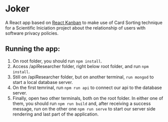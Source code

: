 <!-- Description: Scientific Initiation project of HCI (Human-Computer Interface) and IA (Information Architecture) about the relationship of users with software privacy policies -->

# Joker

A React app based on [React Kanban](https://github.com/markusenglund/react-kanban) to make use of Card Sorting technique for a Scientific Iniciation project about the relationship of users with software privacy policies.


## Running the app:
1. On root folder, you should run `npm install`.
2. Access /apiResearcher folder, right below root folder, and run `npm install`.
3. Still on /apiResearcher folder, but on another terminal, `run mongod` to start a local database server.
4. On the first temrinal, run `npm run api` to connect our api to the database server.
5. Finally, open two other terminals, both on the root folder. In either one of them, you should run `npm run build` and, after receiving a success message, run on the other one `npm run serve` to start our server side rendering and last part of the application. 